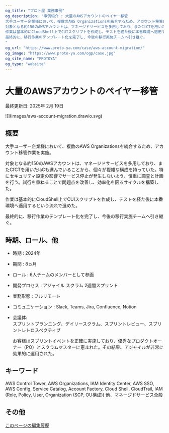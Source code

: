 ```yaml
---
og_title: "プロト屋 業務事例"
og_description: "事例紹介 : 大量のAWSアカウントのぺイヤー移管
大手ユーザー企業様において、複数のAWS Organizationsを統合するため、アカウント移管作業を実施。
対象となる約150のAWSアカウントは、マネージドサービスを多用しており、またCfCTを用いたIaCも進んでいることから、個々が複雑な構成を持っていた。特にセキュリティ設定の影響でサービス停止が発生しないよう、慎重に調査と計画を行う。試行を重ねることで問題点を改善し、効率化を図るサイクルを構築した。
作業は基本的にCloudShell上でCUIスクリプトを作成し、テストを経た後に本番環境へ適用するという流れで進めた。
最終的に、移行作業のテンプレート化を完了し、今後の移行実施チームへ引き継ぐ。
"
og_url: "https://www.proto-ya.com/case/aws-account-migration/"
og_image: "https://www.proto-ya.com/ogp/case.jpg"
og_site_name: "PROTOYA"
og_type: "website"
---
```

# 大量のAWSアカウントのぺイヤー移管
<p class="update-date">最終更新日: 2025年 2月 19日</p>
![](images/aws-account-migration.drawio.svg)

## 概要

大手ユーザー企業様において、複数のAWS Organizationsを統合するため、アカウント移管作業を実施。

対象となる約150のAWSアカウントは、マネージドサービスを多用しており、またCfCTを用いたIaCも進んでいることから、個々が複雑な構成を持っていた。特にセキュリティ設定の影響でサービス停止が発生しないよう、慎重に調査と計画を行う。試行を重ねることで問題点を改善し、効率化を図るサイクルを構築した。

作業は基本的にCloudShell上でCUIスクリプトを作成し、テストを経た後に本番環境へ適用するという流れで進めた。

最終的に、移行作業のテンプレート化を完了し、今後の移行実施チームへ引き継ぐ。

## 時期、ロール、他
- 時期 : 2024年 
- 期間 : 8ヵ月
- ロール : 6人チームのメンバーとして参画
- 開発プロセス : アジャイル スクラム 2週間スプリント
- 業務形態 : フルリモート
- コミュニケーション : Slack, Teams, Jira, Confluence, Notion
- 会議体:  
    スプリントプランニング、デイリースクラム、スプリントレビュー、スプリントレトロスペクティブ

    お客様はスプリントイベントを正確に実施しており、優秀なプロダクトオーナー（PO）とスクラムマスターに恵まれた。その結果、アジャイルが非常に効果的に運用された。

## キーワード
AWS Control Tower, AWS Organizations, IAM Identity Center, AWS SSO, AWS Config, Service Catalog, Account Factory, Cloud Shell, CloudTrail, IAM (Role, Policy, User, Organization (SCP, OU構成)) 他、マネージドサービス全般

## その他
[このページの編集履歴](https://github.com/proto-ya/protoya-mkdocs/commits/main/docs/case/aws-account-migration.md)